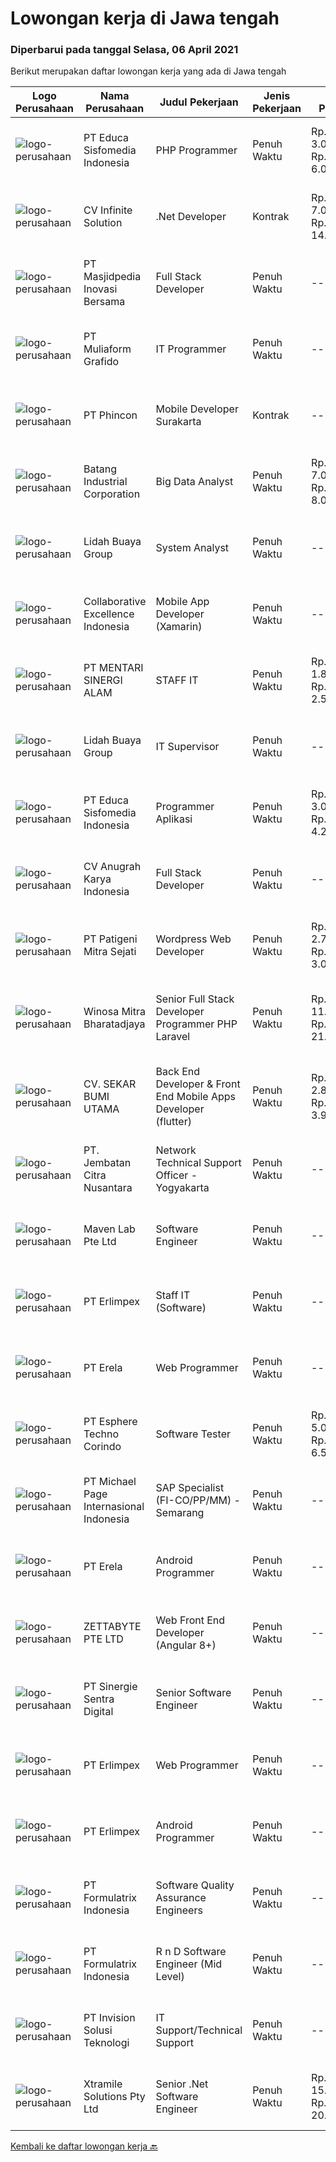 
  # Lowongan kerja di Jawa tengah

  ### Diperbarui pada tanggal Selasa, 06 April 2021

  Berikut merupakan daftar lowongan kerja yang ada di Jawa tengah

  |Logo Perusahaan | Nama Perusahaan | Judul Pekerjaan | Jenis Pekerjaan | Gaji Pekerjaan | Lokasi | Deskripsi | Tanggal diunggah | Pranala |
  | -------------- | --------------- | --------------- | --------- | --------- | -------------- | ------- | ----------- | ----------- |
  |![logo-perusahaan](https://image-service-cdn.seek.com.au/872af7f35e2bafa2702dfbaf22e420655702092f/ee4dce1061f3f616224767ad58cb2fc751b8d2dc)|PT Educa Sisfomedia Indonesia|PHP Programmer|Penuh Waktu|Rp. 3.000.000-Rp. 6.000.000|Salatiga|Kebutuhan Dasar Menguasai pemrograman dasar dan PBO PHP Menguasai query MySQL dan Rest-API Memiliki logika dan matematika yang kuat Terbiasa...|Senin, 05 April 2021|https://www.jobstreet.co.id/id/job/php-programmer-3498632?token=0~4f184c00-49b5-4bda-bd3a-452107e8c0cc&sectionRank=1&jobId=jobstreet-id-job-3498632|
|![logo-perusahaan](https://image-service-cdn.seek.com.au/07d59bd68a1ec74ad9b617f4aa3ff848990ba0e6/ee4dce1061f3f616224767ad58cb2fc751b8d2dc)|CV Infinite Solution|.Net Developer|Kontrak|Rp. 7.000.000-Rp. 14.000.000|Jawa Tengah|Position: .Net Developer (Front End / Back End / Full Stack)Placement: Default = Remote / WFH, Onsite when neededWorks from home is our advantage,...|Selasa, 06 April 2021|https://www.jobstreet.co.id/id/job/net-developer-3498757?token=0~4f184c00-49b5-4bda-bd3a-452107e8c0cc&sectionRank=2&jobId=jobstreet-id-job-3498757|
|![logo-perusahaan](https://image-service-cdn.seek.com.au/a7fc15baf7bc728f194cfa40a661b9eef5aacc89/ee4dce1061f3f616224767ad58cb2fc751b8d2dc)|PT Masjidpedia Inovasi Bersama|Full Stack Developer|Penuh Waktu|---|Surakarta|What you’ll do: You’ll build from the scratch and maintain websites and web application You design the databases schema based on business...|Senin, 05 April 2021|https://www.jobstreet.co.id/id/job/full-stack-developer-3498510?token=0~4f184c00-49b5-4bda-bd3a-452107e8c0cc&sectionRank=3&jobId=jobstreet-id-job-3498510|
|![logo-perusahaan](https://image-service-cdn.seek.com.au/f1fb0c938a27e0e3ace4d46818a95b03dd8263c8/ee4dce1061f3f616224767ad58cb2fc751b8d2dc)|PT Muliaform Grafido|IT Programmer|Penuh Waktu|---|Semarang|Syarat : Usia maksimal 30 Tahun Minimal D3 Teknik Informatika (Programming) Menguasai VB.NET &amp; Menguasai SQL Server Jujur, rajin dan bertanggung...|Minggu, 04 April 2021|https://www.jobstreet.co.id/id/job/it-programmer-3491726?token=0~4f184c00-49b5-4bda-bd3a-452107e8c0cc&sectionRank=4&jobId=jobstreet-id-job-3491726|
|![logo-perusahaan](https://image-service-cdn.seek.com.au/109df7840840de23c3be3e84e1ebf021f9dbee84/ee4dce1061f3f616224767ad58cb2fc751b8d2dc)|PT Phincon|Mobile Developer Surakarta|Kontrak|---|Surakarta|Responsibilities:  Creates solutions by developing, implementing, and maintaining Java based components and interfaces Designs and develops user...|Senin, 05 April 2021|https://www.jobstreet.co.id/id/job/mobile-developer-surakarta-3497985?token=0~4f184c00-49b5-4bda-bd3a-452107e8c0cc&sectionRank=5&jobId=jobstreet-id-job-3497985|
|![logo-perusahaan](https://image-service-cdn.seek.com.au/6390d1b5733cf0f1eff04e2ea93a0fca3cd70b98/ee4dce1061f3f616224767ad58cb2fc751b8d2dc)|Batang Industrial Corporation|Big Data Analyst|Penuh Waktu|Rp. 7.000.000-Rp. 8.000.000|Jawa Tengah|Job Spec:1.   Usia maksimal 35 tahun.2.   Pendidikan minimal S1 Statistika.3.   Pengalaman minimal tiga tahun dalam menganalisa data dan informasi...|Sabtu, 03 April 2021|https://www.jobstreet.co.id/id/job/big-data-analyst-3497163?token=0~4f184c00-49b5-4bda-bd3a-452107e8c0cc&sectionRank=6&jobId=jobstreet-id-job-3497163|
|![logo-perusahaan](https://image-service-cdn.seek.com.au/a2cbe288627607bd25627c1d34ed35667e492e04/ee4dce1061f3f616224767ad58cb2fc751b8d2dc)|Lidah Buaya Group|System Analyst|Penuh Waktu|---|Magelang|Deskripsi Pekerjaan:·        Membuat proses analis dari proses bisnis yang sedang berjalan untuk kemudian dikembangkan menjadi sebuah...|Jumat, 02 April 2021|https://www.jobstreet.co.id/id/job/system-analyst-3489599?token=0~4f184c00-49b5-4bda-bd3a-452107e8c0cc&sectionRank=7&jobId=jobstreet-id-job-3489599|
|![logo-perusahaan](https://image-service-cdn.seek.com.au/00c268b58ba99fc65b0b0108dd8e2d7068acfb74/ee4dce1061f3f616224767ad58cb2fc751b8d2dc)|Collaborative Excellence Indonesia|Mobile App Developer (Xamarin)|Penuh Waktu|---|Jawa Tengah|Responsibilities: Capable of understanding and delivering development according to plan Understanding software development lifecycle, solution,...|Minggu, 04 April 2021|https://www.jobstreet.co.id/id/job/mobile-app-developer-xamarin-3491764?token=0~4f184c00-49b5-4bda-bd3a-452107e8c0cc&sectionRank=8&jobId=jobstreet-id-job-3491764|
|![logo-perusahaan](https://us.123rf.com/450wm/pavelstasevich/pavelstasevich1811/pavelstasevich181101027/112815900-stock-vector-no-image-available-icon-flat-vector.jpg?ver=6)|PT MENTARI SINERGI ALAM|STAFF IT|Penuh Waktu|Rp. 1.805.000-Rp. 2.527.000|Kulon Progo|PT. Mentari Sinergi Alam adalah perusahaan yang memproduksi Pupuk hayati untuk perkebunan kelapa sawit., membuka lowongan kerja untuk menempati posisi...|Kamis, 01 April 2021|https://www.jobstreet.co.id/id/job/staff-it-3487994?token=0~4f184c00-49b5-4bda-bd3a-452107e8c0cc&sectionRank=9&jobId=jobstreet-id-job-3487994|
|![logo-perusahaan](https://image-service-cdn.seek.com.au/a2cbe288627607bd25627c1d34ed35667e492e04/ee4dce1061f3f616224767ad58cb2fc751b8d2dc)|Lidah Buaya Group|IT Supervisor|Penuh Waktu|---|Magelang|Deskripsi Pekerjaan·        Membuat timeline pengerjaan pembangunan aplikasi·        Memastikan proses pekerjaan sesuai dengan timeline yang sudah...|Jumat, 02 April 2021|https://www.jobstreet.co.id/id/job/it-supervisor-3489606?token=0~4f184c00-49b5-4bda-bd3a-452107e8c0cc&sectionRank=10&jobId=jobstreet-id-job-3489606|
|![logo-perusahaan](https://image-service-cdn.seek.com.au/872af7f35e2bafa2702dfbaf22e420655702092f/ee4dce1061f3f616224767ad58cb2fc751b8d2dc)|PT Educa Sisfomedia Indonesia|Programmer Aplikasi|Penuh Waktu|Rp. 3.000.000-Rp. 4.200.000|Salatiga|Kebutuhan Dasar Menguasai pemrograman dasar Dart Dapat mengembangkan antarmuka dan logika apps berbasis Flutter Memiliki pengetahuan dasar tentang...|Kamis, 01 April 2021|https://www.jobstreet.co.id/id/job/programmer-aplikasi-3488212?token=0~4f184c00-49b5-4bda-bd3a-452107e8c0cc&sectionRank=11&jobId=jobstreet-id-job-3488212|
|![logo-perusahaan](https://image-service-cdn.seek.com.au/ce4d4ab03a6fec7c586357354e67f460216c540a/ee4dce1061f3f616224767ad58cb2fc751b8d2dc)|CV Anugrah Karya Indonesia|Full Stack Developer|Penuh Waktu|---|Semarang|Skills &amp; Requirement : Previous working experience as a PHP Developer for 2 years. Bachelor degree majoring in Information Technology/Computer...|Jumat, 02 April 2021|https://www.jobstreet.co.id/id/job/full-stack-developer-3489639?token=0~4f184c00-49b5-4bda-bd3a-452107e8c0cc&sectionRank=12&jobId=jobstreet-id-job-3489639|
|![logo-perusahaan](https://image-service-cdn.seek.com.au/4f03855ca553d3ec5f734c789b1bf554dd30b765/ee4dce1061f3f616224767ad58cb2fc751b8d2dc)|PT Patigeni Mitra Sejati|Wordpress Web Developer|Penuh Waktu|Rp. 2.700.000-Rp. 3.000.000|Semarang|Anda memiliki ide-ide kreatif yang out of the box? Mungkin, Anda-lah yang kami cari! Kualifikasi: Usia maksimal 25 tahun Memiliki pengalaman minimal 1...|Kamis, 01 April 2021|https://www.jobstreet.co.id/id/job/wordpress-web-developer-3483260?token=0~4f184c00-49b5-4bda-bd3a-452107e8c0cc&sectionRank=13&jobId=jobstreet-id-job-3483260|
|![logo-perusahaan](https://image-service-cdn.seek.com.au/cd823704551af28e73a2059691a6e200c86b8a5f/ee4dce1061f3f616224767ad58cb2fc751b8d2dc)|Winosa Mitra Bharatadjaya|Senior Full Stack Developer Programmer PHP Laravel|Penuh Waktu|Rp. 11.000.000-Rp. 21.000.000|Jawa Tengah|Our office is based in Bandar Lampung and candidates are expected to move to Bandar Lampung. Successful candidates: Have at least 5 years of...|Senin, 05 April 2021|https://www.jobstreet.co.id/id/job/senior-full-stack-developer-programmer-php-laravel-3497570?token=0~4f184c00-49b5-4bda-bd3a-452107e8c0cc&sectionRank=14&jobId=jobstreet-id-job-3497570|
|![logo-perusahaan](https://image-service-cdn.seek.com.au/6f6d0b01f6cdc9b31f0adde021d91042355f144e/ee4dce1061f3f616224767ad58cb2fc751b8d2dc)|CV. SEKAR BUMI UTAMA|Back End Developer & Front End Mobile Apps Developer (flutter)|Penuh Waktu|Rp. 2.800.000-Rp. 3.920.000|Semarang|Front End DeveloperKeahlian : 1.     Menguasai web programming (PHP, HTML, JAVASCRIPT,CSS)2.     Memahami tentang DBMS ( Postgre, SQLserver atau...|Selasa, 30 Maret 2021|https://www.jobstreet.co.id/id/job/back-end-developer-front-end-mobile-apps-developer-flutter-3481408?token=0~4f184c00-49b5-4bda-bd3a-452107e8c0cc&sectionRank=15&jobId=jobstreet-id-job-3481408|
|![logo-perusahaan](https://image-service-cdn.seek.com.au/22e16cd4a129a334a91efcae05859ab1b8b5d639/ee4dce1061f3f616224767ad58cb2fc751b8d2dc)|PT. Jembatan Citra Nusantara|Network Technical Support Officer - Yogyakarta|Penuh Waktu|---|Jawa Tengah|Bertanggung jawab melakukan konfigurasi dan monitoring jaringan Kualifikasi : Usia maksimal 28 tahun Pendidikan minimal SMK /D3/S1 (lebih diutamakan...|Selasa, 30 Maret 2021|https://www.jobstreet.co.id/id/job/network-technical-support-officer-yogyakarta-3494566?token=0~4f184c00-49b5-4bda-bd3a-452107e8c0cc&sectionRank=16&jobId=jobstreet-id-job-3494566|
|![logo-perusahaan](https://image-service-cdn.seek.com.au/ccc49044bb9d01baabbf8a82f928a14bc75145f2/ee4dce1061f3f616224767ad58cb2fc751b8d2dc)|Maven Lab Pte Ltd|Software Engineer|Penuh Waktu|---|Jawa Tengah|Maven Lab is currently looking for a motivated, passionate and experienced developer to join our Product team. You are expected to be well-versed on...|Selasa, 30 Maret 2021|https://www.jobstreet.co.id/id/job/software-engineer-3481580?token=0~4f184c00-49b5-4bda-bd3a-452107e8c0cc&sectionRank=17&jobId=jobstreet-id-job-3481580|
|![logo-perusahaan](https://image-service-cdn.seek.com.au/66d333d64417176f9bb3a910e3488f291311505e/ee4dce1061f3f616224767ad58cb2fc751b8d2dc)|PT Erlimpex|Staff IT (Software)|Penuh Waktu|---|Semarang|Kandidat harus memiliki setidaknya Gelar Sarjana di Teknik (Komputer/Telekomunikasi) atau setara. Setidaknya memiliki 2 tahun pengalaman dalam bidang...|Senin, 29 Maret 2021|https://www.jobstreet.co.id/id/job/staff-it-software-3492671?token=0~4f184c00-49b5-4bda-bd3a-452107e8c0cc&sectionRank=18&jobId=jobstreet-id-job-3492671|
|![logo-perusahaan](https://image-service-cdn.seek.com.au/cc8d8c9f0ba1f73a44b17955bdd729eab0a12a93/ee4dce1061f3f616224767ad58cb2fc751b8d2dc)|PT Erela|Web Programmer|Penuh Waktu|---|Semarang|Kualifikasi: Minimal S1 Menguasai PHP  Menguasai teknik pemrograman dengan baik (PHP &amp; MYSQL)  Menguasai HTML, CSS, Javascript, Jquery Terbiasa...|Selasa, 30 Maret 2021|https://www.jobstreet.co.id/id/job/web-programmer-3493868?token=0~4f184c00-49b5-4bda-bd3a-452107e8c0cc&sectionRank=19&jobId=jobstreet-id-job-3493868|
|![logo-perusahaan](https://image-service-cdn.seek.com.au/ecf6f058e2b0dd1397eb13a4c78ddb6a36d3aae1/ee4dce1061f3f616224767ad58cb2fc751b8d2dc)|PT Esphere Techno Corindo|Software Tester|Penuh Waktu|Rp. 5.000.000-Rp. 6.500.000|Jawa Tengah|Kandidat harus memiliki setidaknya SMA, Diploma, Gelar Sarjana di Ilmu Komputer/Teknologi Informasi atau setara. Setidaknya memiliki 2 tahun...|Selasa, 30 Maret 2021|https://www.jobstreet.co.id/id/job/software-tester-3493881?token=0~4f184c00-49b5-4bda-bd3a-452107e8c0cc&sectionRank=20&jobId=jobstreet-id-job-3493881|
|![logo-perusahaan](https://image-service-cdn.seek.com.au/657f85c79c58adac67ad96b045d92b4dfd1e2e81/ee4dce1061f3f616224767ad58cb2fc751b8d2dc)|PT Michael Page Internasional Indonesia|SAP Specialist (FI-CO/PP/MM) - Semarang|Penuh Waktu|---|Semarang|SAP Specialist (FI-CO/PP/MM) Client Details Leading multinational manufacturer Description Responsibilities; Align with HQ requirement for SAP system...|Rabu, 31 Maret 2021|https://www.jobstreet.co.id/id/job/sap-specialist-fi-co-pp-mm-semarang-3495583?token=0~4f184c00-49b5-4bda-bd3a-452107e8c0cc&sectionRank=21&jobId=jobstreet-id-job-3495583|
|![logo-perusahaan](https://image-service-cdn.seek.com.au/cc8d8c9f0ba1f73a44b17955bdd729eab0a12a93/ee4dce1061f3f616224767ad58cb2fc751b8d2dc)|PT Erela|Android Programmer|Penuh Waktu|---|Semarang|Kualifikasi: Minimal S1 Teknik Informatika Menguasai Android Studio, Java, JSON,PHP Menguasai HTML, CSS, Javascript, Jquery Menguasai teknik...|Selasa, 30 Maret 2021|https://www.jobstreet.co.id/id/job/android-programmer-3493870?token=0~4f184c00-49b5-4bda-bd3a-452107e8c0cc&sectionRank=22&jobId=jobstreet-id-job-3493870|
|![logo-perusahaan](https://image-service-cdn.seek.com.au/909d2b6daa6c230f1ab554aafada070bb2ff77b4/ee4dce1061f3f616224767ad58cb2fc751b8d2dc)|ZETTABYTE PTE LTD|Web Front End Developer (Angular 8+)|Penuh Waktu|---|Surakarta|Company Introduction Zettabyte is a software development company that focuses on the education sector. We work together with our multicultural team...|Senin, 29 Maret 2021|https://www.jobstreet.co.id/id/job/web-front-end-developer-angular-8-3493270?token=0~4f184c00-49b5-4bda-bd3a-452107e8c0cc&sectionRank=23&jobId=jobstreet-id-job-3493270|
|![logo-perusahaan](https://image-service-cdn.seek.com.au/6bb0ed297943a3ae8f0fc5afffb2deb4cb47452b/ee4dce1061f3f616224767ad58cb2fc751b8d2dc)|PT Sinergie Sentra Digital|Senior Software Engineer|Penuh Waktu|---|Semarang|Responsibilities: Responsible to design technical solutions Responsible to deliver high-quality codes on time Responsible to review software code for...|Rabu, 31 Maret 2021|https://www.jobstreet.co.id/id/job/senior-software-engineer-3482703?token=0~4f184c00-49b5-4bda-bd3a-452107e8c0cc&sectionRank=24&jobId=jobstreet-id-job-3482703|
|![logo-perusahaan](https://image-service-cdn.seek.com.au/66d333d64417176f9bb3a910e3488f291311505e/ee4dce1061f3f616224767ad58cb2fc751b8d2dc)|PT Erlimpex|Web Programmer|Penuh Waktu|---|Semarang|Kandidat harus memiliki setidaknya Gelar Sarjana di Teknik (Komputer/Telekomunikasi) atau setara. Setidaknya memiliki 2 tahun pengalaman dalam bidang...|Senin, 29 Maret 2021|https://www.jobstreet.co.id/id/job/web-programmer-3492701?token=0~4f184c00-49b5-4bda-bd3a-452107e8c0cc&sectionRank=25&jobId=jobstreet-id-job-3492701|
|![logo-perusahaan](https://image-service-cdn.seek.com.au/66d333d64417176f9bb3a910e3488f291311505e/ee4dce1061f3f616224767ad58cb2fc751b8d2dc)|PT Erlimpex|Android Programmer|Penuh Waktu|---|Semarang|Kandidat harus memiliki setidaknya Gelar Sarjana di Teknik (Komputer/Telekomunikasi) atau setara. Setidaknya memiliki 2 tahun pengalaman dalam bidang...|Senin, 29 Maret 2021|https://www.jobstreet.co.id/id/job/android-programmer-3492703?token=0~4f184c00-49b5-4bda-bd3a-452107e8c0cc&sectionRank=26&jobId=jobstreet-id-job-3492703|
|![logo-perusahaan](https://image-service-cdn.seek.com.au/e05135195aa2b8f6257a005705142cdd7fa0c196/ee4dce1061f3f616224767ad58cb2fc751b8d2dc)|PT Formulatrix Indonesia|Software Quality Assurance Engineers|Penuh Waktu|---|Salatiga|Job Description: Involved in planning and implementing strategies for quality management and testing. Executing all levels of testing (System,...|Senin, 29 Maret 2021|https://www.jobstreet.co.id/id/job/software-quality-assurance-engineers-3492736?token=0~4f184c00-49b5-4bda-bd3a-452107e8c0cc&sectionRank=27&jobId=jobstreet-id-job-3492736|
|![logo-perusahaan](https://image-service-cdn.seek.com.au/e05135195aa2b8f6257a005705142cdd7fa0c196/ee4dce1061f3f616224767ad58cb2fc751b8d2dc)|PT Formulatrix Indonesia|R n D Software Engineer (Mid Level)|Penuh Waktu|---|Salatiga|Why Join Us? Work and learn directly with experienced engineers and product managers globally Challenge yourself by learning cutting edge new...|Senin, 29 Maret 2021|https://www.jobstreet.co.id/id/job/r-n-d-software-engineer-mid-level-3492730?token=0~4f184c00-49b5-4bda-bd3a-452107e8c0cc&sectionRank=28&jobId=jobstreet-id-job-3492730|
|![logo-perusahaan](https://image-service-cdn.seek.com.au/a45cf82bf7d813c3dec4fd003a4e59261b66069f/ee4dce1061f3f616224767ad58cb2fc751b8d2dc)|PT Invision Solusi Teknologi|IT Support/Technical Support|Penuh Waktu|---|Semarang|Kualifikasi:Pendidikan minimal D3Memiliki IT background, networking, dan pengetahuan tentang CCTVMemiliki laptop &amp; kendaraan pribadiPengalaman...|Senin, 29 Maret 2021|https://www.jobstreet.co.id/id/job/it-support-technical-support-3493516?token=0~4f184c00-49b5-4bda-bd3a-452107e8c0cc&sectionRank=29&jobId=jobstreet-id-job-3493516|
|![logo-perusahaan](https://image-service-cdn.seek.com.au/886dbb766c5bd832cea6f1bb5b5374b094ca8917/ee4dce1061f3f616224767ad58cb2fc751b8d2dc)|Xtramile Solutions Pty Ltd|Senior .Net Software Engineer|Penuh Waktu|Rp. 15.000.000-Rp. 20.000.000|Jawa Tengah|We need a senior .Net engineer to help deliver one of our key client’s project in their vision to continue improving the digital communications...|Selasa, 30 Maret 2021|https://www.jobstreet.co.id/id/job/senior-net-software-engineer-3481900?token=0~4f184c00-49b5-4bda-bd3a-452107e8c0cc&sectionRank=30&jobId=jobstreet-id-job-3481900|


  [Kembali ke daftar lowongan kerja 🔙](../README.md#daftar-lowongan-kerja)
  